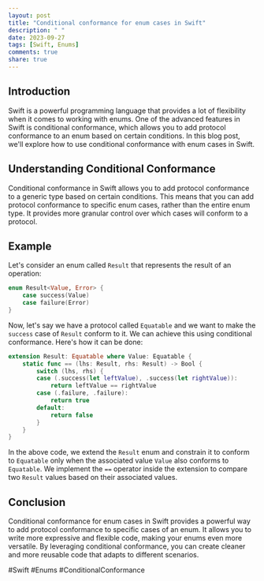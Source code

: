 ```yaml
---
layout: post
title: "Conditional conformance for enum cases in Swift"
description: " "
date: 2023-09-27
tags: [Swift, Enums]
comments: true
share: true
---
```


## Introduction

Swift is a powerful programming language that provides a lot of flexibility when it comes to working with enums. One of the advanced features in Swift is conditional conformance, which allows you to add protocol conformance to an enum based on certain conditions. In this blog post, we'll explore how to use conditional conformance with enum cases in Swift.

## Understanding Conditional Conformance

Conditional conformance in Swift allows you to add protocol conformance to a generic type based on certain conditions. This means that you can add protocol conformance to specific enum cases, rather than the entire enum type. It provides more granular control over which cases will conform to a protocol.

## Example

Let's consider an enum called `Result` that represents the result of an operation:

```swift
enum Result<Value, Error> {
    case success(Value)
    case failure(Error)
}
```

Now, let's say we have a protocol called `Equatable` and we want to make the `success` case of `Result` conform to it. We can achieve this using conditional conformance. Here's how it can be done:

```swift
extension Result: Equatable where Value: Equatable {
    static func == (lhs: Result, rhs: Result) -> Bool {
        switch (lhs, rhs) {
        case (.success(let leftValue), .success(let rightValue)):
            return leftValue == rightValue
        case (.failure, .failure):
            return true
        default:
            return false
        }
    }
}
```

In the above code, we extend the `Result` enum and constrain it to conform to `Equatable` only when the associated value `Value` also conforms to `Equatable`. We implement the `==` operator inside the extension to compare two `Result` values based on their associated values.

## Conclusion

Conditional conformance for enum cases in Swift provides a powerful way to add protocol conformance to specific cases of an enum. It allows you to write more expressive and flexible code, making your enums even more versatile. By leveraging conditional conformance, you can create cleaner and more reusable code that adapts to different scenarios.

#Swift #Enums #ConditionalConformance